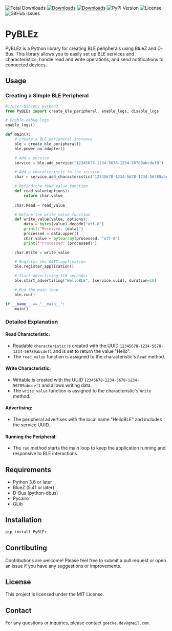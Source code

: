 ![Total Downloads](https://pepy.tech/badge/pyblez)
[![Downloads](https://static.pepy.tech/badge/pyblez/month)](https://pepy.tech/project/pyblez)
[![Downloads](https://static.pepy.tech/badge/pyblez/week)](https://pepy.tech/project/pyblez)
![PyPI Version](https://img.shields.io/pypi/v/pyblez)
![License](https://img.shields.io/pypi/l/pyblez)
![GitHub issues](https://img.shields.io/github/issues/kgoke/PyBLEz.svg)


# PyBLEz

PyBLEz is a Python library for creating BLE peripherals using BlueZ and D-Bus. This library allows you to easily set up BLE services and characteristics, handle read and write operations, and send notifications to connected devices.

## Usage

### Creating a Simple BLE Peripheral

```Python
#!/user/bin/env python3
from PyBLEz import create_ble_peripheral, enable_logs, disable_logs

# Enable debug logs
enable_logs()

def main():
    # create a BLE peripheral instance
    ble = create_ble_peripheral()
    ble.power_on_adapter()

    # Add a service
    service = ble.add_service("12345678-1234-5678-1234-56789abcdef0")

    # Add a characteristic to the service
    char = service.add_characteristic("12345678-1234-5678-1234-56789abcdef1", ["read", "write", "notify"], bytearray("Hello", "utf-8"))

    # Defind the read_value function
    def read_value(options):
        return char.value
    
    char.Read = read_value

    # Define the write_value function
    def write_value(value, options):
        data = bytes(value).decode("utf-8")
        print(f"Received: {data}")
        processed = data.upper()
        char.value = bytearray(processed, "utf-8")
        print(f"Processed: {processed}")

    char.Write = write_value

    # Register the GATT application
    ble.register_application()

    # Start advertising (10 seconds)
    ble.start_advertising("HelloBLE", [service.uuid], duration=10)

    # Run the main loop
    ble.run()

if __name__ == "__main__":
    main()

```

### Detailed Explanation

#### Read Characteristic:

- Readable `characteristic` is created with the UUID `12345678-1234-5678-1234-56789abcdef1` and is set to return the value "Hello".
- The `read_value` function is assigned to the characteristic's `Read` method.

#### Write Characteristic:

- Writable is created with the UUID `12345678-1234-5678-1234-56789abcdef1` and allows writing data.
- The `write_value` function is assigned to the characteristic's `Write` method.

#### Advertising:

- The peripheral advertises with the local name "HelloBLE" and includes the service UUID.

#### Running the Peripheral:

- The `run` method starts the main loop to keep the application running and responsive to BLE interactions.

## Requirements

- Python 3.6 or later
- BlueZ (5.41 or later)
- D-Bus (python-dbus)
- Pycairo
- GLib

## Installation

```Bash
pip install PyBLEz
```

## Conrtibuting

Contributions are welcome! Please feel free to submit a pull request or open an issue if you have any suggestions or improvements.

## License

This project is licensed under the MIT License.

## Contact

For any questions or inquiries, please contact `goecke.dev@gmail.com`.
